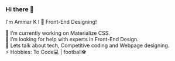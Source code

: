 ### Hi there 👋                   
    
<!--
**Ammarkb/Ammarkb** is a ✨ _special_ ✨ repository because its `README.md` (this file) appears on your GitHub profile.-->

I'm Ammar K
I 💓 Front-End Designing!    

🔭 I’m currently working on Materialize CSS.                                                                                                    
🤔 I’m looking for help with experts in Front-End Design.                                                     
💬 Lets talk about tech, Competitive coding and Webpage designing.                                                                    
⚡ Hobbies: To Code💻 | football⚽
   
     


    
